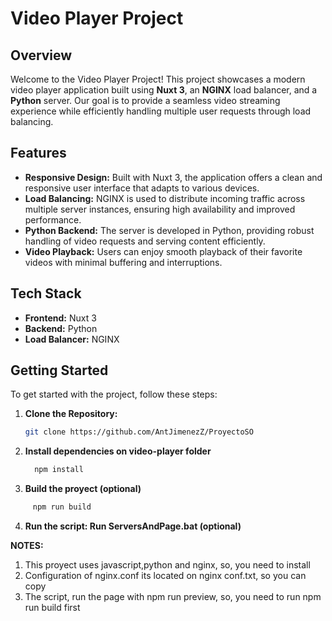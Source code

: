 # Video Player Project

## Overview

Welcome to the Video Player Project! This project showcases a modern video player application built using **Nuxt 3**, an **NGINX** load balancer, and a **Python** server. Our goal is to provide a seamless video streaming experience while efficiently handling multiple user requests through load balancing.

## Features

- **Responsive Design:** Built with Nuxt 3, the application offers a clean and responsive user interface that adapts to various devices.
- **Load Balancing:** NGINX is used to distribute incoming traffic across multiple server instances, ensuring high availability and improved performance.
- **Python Backend:** The server is developed in Python, providing robust handling of video requests and serving content efficiently.
- **Video Playback:** Users can enjoy smooth playback of their favorite videos with minimal buffering and interruptions.

## Tech Stack

- **Frontend:** Nuxt 3
- **Backend:** Python
- **Load Balancer:** NGINX

## Getting Started

To get started with the project, follow these steps:

1. **Clone the Repository:**
   ```bash
   git clone https://github.com/AntJimenezZ/ProyectoSO

2. **Install dependencies on video-player folder**
   ```bash
     npm install

3. **Build the proyect (optional)**
```bash
     npm run build
```
4. **Run the script: Run ServersAndPage.bat (optional)**


**NOTES:**

1. This proyect uses javascript,python and nginx, so, you need to install
2. Configuration of nginx.conf its located on nginx conf.txt, so you can copy
3. The script, run the page with npm run preview, so, you need to run npm run build first
